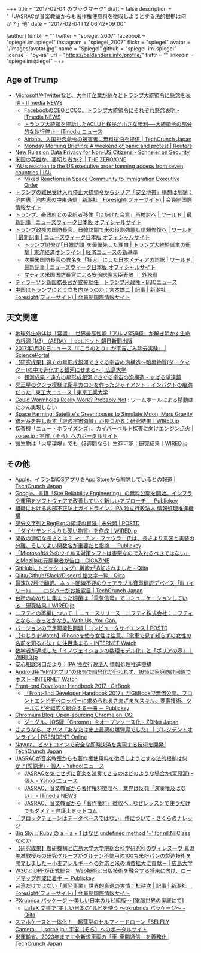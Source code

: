 +++
title = "2017-02-04 のブックマーク"
draft = false
description = "「JASRACが音楽教室からも著作権使用料を徴収しようとする法的根拠は何か？」他"
date = "2017-02-04T12:06:42+09:00"

[author]
  tumblr = ""
  twitter = "spiegel_2007"
  facebook = "spiegel.im.spiegel"
  instagram = "spiegel_2007"
  flickr = "spiegel"
  avatar = "/images/avatar.jpg"
  name = "Spiegel"
  github = "spiegel-im-spiegel"
  license = "by-sa"
  url = "https://baldanders.info/profile/"
  flattr = ""
  linkedin = "spiegelimspiegel"
+++

## Age of Trump

- [MicrosoftやTwitterなど、大手IT企業が続々とトランプ大統領令に懸念を表明 - ITmedia NEWS](http://www.itmedia.co.jp/news/articles/1701/29/news020.html)
    - [FacebookのCEOとCOO、トランプ大統領令にそれぞれ懸念表明 - ITmedia NEWS](http://www.itmedia.co.jp/news/articles/1701/29/news016.html)
    - [トランプ大統領を提訴したACLUと移民が小さな勝利──大統領令の部分的な執行停止 - ITmedia ニュース](http://www.itmedia.co.jp/news/articles/1701/30/news067.html)
    - [Airbnb、入国拒否命令の被害者に無料宿泊を提供 | TechCrunch Japan](https://jp.techcrunch.com/2017/01/30/20170129airbnb-free-housing-immigration-ban/)
    - [Monday Morning Briefing: A weekend of panic and protest | Reuters](http://www.reuters.com/article/us-newsnow-immigration-idUSKBN15E1BP)
- [New Rules on Data Privacy for Non-US Citizens - Schneier on Security](https://www.schneier.com/blog/archives/2017/01/new_rules_on_da.html)
- [米国の英雄か、裏切り者か？ | THE ZERO/ONE](https://the01.jp/p0004219/)
- [IAU’s reaction to the US executive order banning access from seven countries | IAU](http://www.iau.org/news/announcements/detail/ann17006/)
    - [Mixed Reactions in Space Community to Immigration Executive Order](http://www.space.com/35575-trump-immigration-order-space-community-reaction.html)
- [トランプの難民受け入れ停止大統領令からシリア「安全地帯」構想は削除：池内恵 | 池内恵の中東通信 | 新潮社　Foresight(フォーサイト) | 会員制国際情報サイト](http://www.fsight.jp/articles/-/41957)
- [トランプ、豪政府との密航者移住「ばかげた合意」再検討へ | ワールド | 最新記事 | ニューズウィーク日本版 オフィシャルサイト](http://www.newsweekjapan.jp/stories/world/2017/02/post-6872.php)
- [トランプ政権の国防長官、日韓訪問で米の役割強調し信頼修復へ | ワールド | 最新記事 | ニューズウィーク日本版 オフィシャルサイト](http://www.newsweekjapan.jp/stories/world/2017/02/post-6861.php)
    - [トランプ閣僚が｢日韓訪問｣を最優先した理由 | トランプ大統領誕生の衝撃 | 東洋経済オンライン | 経済ニュースの新基準](http://toyokeizai.net/articles/-/156726)
    - [次期米国防長官の異名を「狂犬」にした日本メディアの誤訳 | ワールド | 最新記事 | ニューズウィーク日本版 オフィシャルサイト](http://www.newsweekjapan.jp/stories/world/2016/12/post-6579.php)
    - [マティス米国国防長官による安倍総理大臣表敬 ｜ 外務省](http://www.mofa.go.jp/mofaj/na/st/page3_001984.html)
- [ティラーソン新国務長官が宣誓就任　トランプ米政権 - BBCニュース](http://www.bbc.com/japanese/38836772)
- [中国はトランプにどう立ち向かうのか：宮本雄二 | 記事 | 新潮社　Foresight(フォーサイト) | 会員制国際情報サイト](http://www.fsight.jp/articles/-/41969)

## 天文関連

- [地球外生命体は「常識」　世界最高性能「アルマ望遠鏡」が解き明かす生命の根源 (1/3) 〈AERA〉｜dot.ドット 朝日新聞出版](https://dot.asahi.com/aera/2017012600195.html)
- [2017年1月30日ニュース「『こうのとり』が宇宙ごみ除去実験」 | SciencePortal](http://scienceportal.jst.go.jp/news/newsflash_review/newsflash/2017/01/20170130_02.html)
- [【研究成果】遠方の星形成銀河でさぐる宇宙の泡構造～暗黒物質(ダークマター)の中で進化する銀河にせまる～ | 広島大学](https://www.hiroshima-u.ac.jp/news/37496)
    - [観測成果 - 遠方の星形成銀河でさぐる宇宙の泡構造 - すばる望遠鏡](http://subarutelescope.org/Pressrelease/2017/01/30/j_index.html)
- [冥王星のクジラ模様は衛星カロンを作ったジャイアント・インパクトの痕跡だった | 東工大ニュース | 東京工業大学](http://www.titech.ac.jp/news/2017/037319.html)
- [Could Wormholes Really Work? Probably Not](http://www.space.com/35522-stop-talking-about-wormholes.html) : ワームホールによる移動はたぶん実現しない
- [Space Farming: Satellite's Greenhouses to Simulate Moon, Mars Gravity](http://www.space.com/35533-space-greenhouses-moon-mars-greenhouse.html)
- [銀河系を押し返す「謎の宇宙領域」が見つかる：研究結果｜WIRED.jp](http://wired.jp/2017/02/01/dipole-repeller-milky-way/)
- [探査機「ニュー・ホライズンズ」、カイパーベルト探査に向けエンジン点火 | sorae.jp : 宇宙（そら）へのポータルサイト](http://sorae.jp/030201/2017_02_02_new.html)
- [微生物は「火星環境」でも（3週間なら）生存可能：研究結果｜WIRED.jp](http://wired.jp/2017/02/01/microbes-survive-on-mars-study/)

## その他

- [Apple、イラン製iOSアプリをApp Storeから削除しているとの報道 | TechCrunch Japan](https://jp.techcrunch.com/2017/01/30/20170129apple-has-allegedly-begun-removing-iranian-ios-apps-from-the-app-store/)
- [Google、書籍「Site Reliability Engineering」の無料公開を開始。インフラや運用をソフトウェアで改善していく新しいアプローチ － Publickey](http://www.publickey1.jp/blog/17/googlesite_reliability_engineering.html)
- [組織における内部不正防止ガイドライン：IPA 独立行政法人 情報処理推進機構](http://www.ipa.go.jp/security/fy24/reports/insider/index.html)
- [部分文字列とRegExpの領域の冒険 | 未分類 | POSTD](http://postd.cc/making-less-dart-faster/)
- [「ダイヤモンドよりも硬い物質」を作成｜WIRED.jp](http://wired.jp/2013/01/30/nanotwinned-cubic-boron-nitride/)
- [関数の適切な長さとは？ マーチン・ファウラー氏は、長さより意図と実装の分離、そしてよい関数名が重要だと指摘 － Publickey](http://www.publickey1.jp/blog/17/post_262.html)
- [「Microsoft以外のウイルス対策ソフトは害悪なので入れるべきではない」とMozillaの元開発者が告白 - GIGAZINE](http://gigazine.net/news/20170131-stop-using-antivirus/)
- [GitHubにトピック（タグ）機能が追加されました - Qiita](http://qiita.com/howdy39/items/fe8b51ec042098587cf1)
- [Qiita/Github/Slack/Discord 絵文字一覧 - Qiita](http://qiita.com/koukun/items/ae673f2bae8f1525b6af)
- [最速0.2秒で翻訳、ネット回線不要のウェアラブル音声翻訳デバイス「ili（イリー）」——ログバーがお披露目 | TechCrunch Japan](https://jp.techcrunch.com/2017/01/31/ili-transtration/)
- [台所のぬめりに集まった細菌は「電気信号」でコミュニケーションしている：研究結果｜WIRED.jp](http://wired.jp/2017/01/30/bacteria-can-use-electricity/)
- [ニフティの再編について ｜ニュースリリース｜ニフティ株式会社：ニフティとなら、きっとかなう。With Us, You Can.](http://www.nifty.co.jp/cs/newsrelease/detail/170131004607/1.htm)
- [バージョンの充足可能性問題 | コンピュータサイエンス | POSTD](http://postd.cc/version-sat/)
- [【やじうまWatch】iPhoneを使う女性は注意、「電車で見ず知らずの女性の名前を知る方法」に注目集まる - INTERNET Watch](http://internet.watch.impress.co.jp/docs/yajiuma/1041400.html)
- [数学者が達成した「イノヴェイションの数理モデル化」と「ポリアの壺」｜WIRED.jp](http://wired.jp/2017/01/29/polyas-urn-problem/)
- [安心相談窓口だより：IPA 独立行政法人 情報処理推進機構](http://www.ipa.go.jp/security/anshin/mgdayori20170131.html)
- [Android用“VPNアプリ”の18％で暗号化が行われず、16％は家庭向け回線でホスト -INTERNET Watch](http://internet.watch.impress.co.jp/docs/news/1041530.html)
- [Front-end Developer Handbook 2017 · GitBook](https://www.gitbook.com/book/frontendmasters/front-end-handbook-2017/details)
    - [「Front-End Developer Handbook 2017」がGitBookで無償公開。フロントエンドデベロッパーに求められるさまざまなスキル、要素技術、ツールなどを幅広く紹介する一冊 － Publickey](http://www.publickey1.jp/blog/17/front-end_developer_handbook_2017gitbook.html)
- [Chromium Blog: Open-sourcing Chrome on iOS!](https://japan.zdnet.com/article/35095862/)
    - [グーグル、iOS版「Chrome」をオープンソース化 - ZDNet Japan](https://japan.zdnet.com/article/35095862/)
- [さようなら、オバマ「あなたは史上最悪の爆弾魔でした」 | プレジデントオンライン | PRESIDENT Online](http://president.jp/articles/-/21210)
- [Nayuta、ビットコインで安全な即時決済を実現する技術を開発 | TechCrunch Japan](https://jp.techcrunch.com/2017/02/02/nayuta-implements-safe-realtime-payment-with-bitcoin/)
- [JASRACが音楽教室からも著作権使用料を徴収しようとする法的根拠は何か？(栗原潔) - 個人 - Yahoo!ニュース](http://bylines.news.yahoo.co.jp/kuriharakiyoshi/20170202-00067263/)
    - [JASRACを気にせずに音楽を演奏できるのはどのような場合か(栗原潔) - 個人 - Yahoo!ニュース](http://bylines.news.yahoo.co.jp/kuriharakiyoshi/20170203-00067314/)
    - [JASRAC、音楽教室から著作権料徴収へ　業界は反発「演奏権及ばない」 - ITmedia NEWS](http://www.itmedia.co.jp/news/articles/1702/02/news065.html)
    - [JASRAC、音楽教室から「著作権料」徴収へ…なぜレッスンで使うだけでもダメ？ - 弁護士ドットコム](https://www.bengo4.com/houmu/17/n_5653/)
- [「ブロックチェーンはデータベースではない」件について - さくらのナレッジ](http://knowledge.sakura.ad.jp/knowledge/7634/)
- [Big Sky :: Ruby の a = a + 1 はなぜ undefined method '+' for nil:NilClass なのか](http://mattn.kaoriya.net/software/lang/ruby/20170201192344.htm)
- [【研究成果】農研機構と広島大学大学院総合科学研究科のヴィレヌーヴ 真澄美准教授らの研究グループがグルテン不使用の100%米粉パンの製造技術を開発しました－小麦アレルギーへの対応と米の消費拡大に貢献－ | 広島大学](https://www.hiroshima-u.ac.jp/news/37469)
- [W3CとIDPFが正式統合。Web技術と出版技術を融合する将来に向け、ロードマップ作成に着手 － Publickey](http://www.publickey1.jp/blog/17/w3cidpfweb.html)
- [台湾だけではない「原発事業」世界的衰退の実情：杜耕次 | 記事 | 新潮社　Foresight(フォーサイト) | 会員制国際情報サイト](http://www.fsight.jp/articles/-/41965)
- [PXrubrica パッケージ ～美しい日本のルビ組版～ [電脳世界の奥底にて]](http://zrbabbler.sp.land.to/pxrubrica.html)
    - [LaTeX 文書で“美しい日本の”ルビを使う ～pxrubrica パッケージ～ - Qiita](http://qiita.com/zr_tex8r/items/42466cbcbeb670a3a2dc)
- [スマホケースと一体化！　超薄型のセルフィードローン「SELFLY Camera」 | sorae.jp : 宇宙（そら）へのポータルサイト](http://sorae.jp/030201/2017_02_03_drone.html)
- [米運輸省、2023年までに全新規車両の「車-車間通信」を義務化 | TechCrunch Japan](https://jp.techcrunch.com/2017/02/03/20170202all-new-cars-could-have-v2v-tech-by-2023/)
